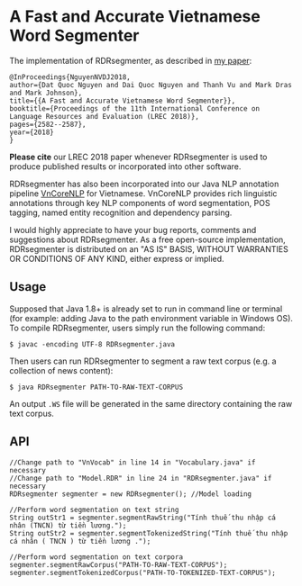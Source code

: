 # A Fast and Accurate Vietnamese Word Segmenter

The implementation of RDRsegmenter, as described in [my paper](http://www.lrec-conf.org/proceedings/lrec2018/summaries/55.html):

	@InProceedings{NguyenNVDJ2018,
	author={Dat Quoc Nguyen and Dai Quoc Nguyen and Thanh Vu and Mark Dras and Mark Johnson},
	title={{A Fast and Accurate Vietnamese Word Segmenter}},
	booktitle={Proceedings of the 11th International Conference on Language Resources and Evaluation (LREC 2018)},
	pages={2582--2587},
	year={2018}
	}

**Please cite** our LREC 2018 paper whenever RDRsegmenter is used to produce published results or incorporated into other software. 

RDRsegmenter has also been incorporated into our Java NLP annotation pipeline [VnCoreNLP](https://github.com/vncorenlp/VnCoreNLP) for Vietnamese. VnCoreNLP provides rich linguistic annotations through key NLP components of word segmentation, POS tagging, named entity recognition and dependency parsing.

I would highly appreciate to have your bug reports, comments and suggestions about RDRsegmenter. As a free open-source implementation, RDRsegmenter is distributed on an "AS IS" BASIS, WITHOUT WARRANTIES OR CONDITIONS OF ANY KIND, either express or implied.

## Usage

Supposed that Java 1.8+ is already set to run in command line or terminal (for example: adding Java to the path environment variable in Windows OS). To compile RDRsegmenter, users simply run the following command:

	$ javac -encoding UTF-8 RDRsegmenter.java

Then users can run RDRsegmenter to segment a raw text corpus (e.g. a collection of news content):

	$ java RDRsegmenter PATH-TO-RAW-TEXT-CORPUS

An output `.WS` file will be generated in the same directory containing the raw text corpus.

## API

	//Change path to "VnVocab" in line 14 in "Vocabulary.java" if necessary
	//Change path to "Model.RDR" in line 24 in "RDRsegmenter.java" if necessary
	RDRsegmenter segmenter = new RDRsegmenter(); //Model loading
	
	//Perform word segmentation on text string
	String outStr1 = segmenter.segmentRawString("Tính thuế thu nhập cá nhân (TNCN) từ tiền lương.");
	String outStr2 = segmenter.segmentTokenizedString("Tính thuế thu nhập cá nhân ( TNCN ) từ tiền lương .");

	//Perform word segmentation on text corpora
	segmenter.segmentRawCorpus("PATH-TO-RAW-TEXT-CORPUS");
	segmenter.segmentTokenizedCorpus("PATH-TO-TOKENIZED-TEXT-CORPUS");
